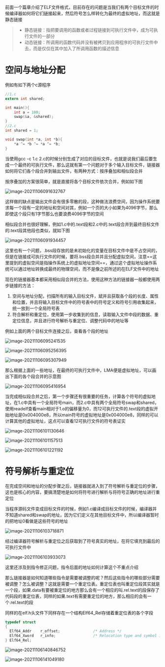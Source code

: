 前面一个篇章介绍了ELF文件格式，目前存在的问题是当我们有两个目标文件的时候编译器如何将它们链接起来，然后符号怎么样转化为最终的虚拟地址，而这就是静态链接

> - 静态链接：指把要调用的函数或者过程链接到可执行文件中，成为可执行文件的一部分
> - 动态链接：所调用的函数代码并没有被拷贝到应用程序的可执行文件中去，而是仅仅在其中加入了所调用函数的描述信息

# 空间与地址分配

例如有如下两个c源程序

```c
//1.c
extern int shared;

int main(){
    int a = 100;
    swap(&a, &shared);
}
//2.c
int shared = 1;

void swap(int *a, int *b){
    *a ^= *b ^= *a ^= *b;
}
```

当使用gcc -c 1.c 2.c的时候分别生成了对应的目标文件，也就是说我们最后要生成一个最终的可执行文件，那么这就有第一个问题对于多个输入目标文件，链接器如何将它们各个段合并到输出文件，有两种方式：按序叠加和相似段合并

按序叠加的方案很简单，就是直接将各个目标文件依次合并，例如如下图

![image-20211106091632767](http://cdn.noteblogs.cn/image-20211106091632767.png)

这样做的缺点是输出文件会有很多零散的段，这种做法浪费空间，因为操作系统要求每一个段有一定的地址和空间对其，例如一个页的大小如果为4096字节，那么即使这个段只有1字节那么也要浪费4096字节的空间

相似段合并也很好理解，例如1.c中的.text段和2.c中的.text段合并到最终目标文件的.text段其他段也类似，就如下图

![image-20211106091934457](http://cdn.noteblogs.cn/image-20211106091934457.png)

这里也有一个问题，.bss段存放的是未初始化的变量在目标文件中是不占空间的，但是在链接成可执行文件的时候，要将.bss段合并并且分配虚拟空间，注意==这里提到的虚拟空间是指操作系统上的虚拟地址空间==，通过这个虚拟地址操作系统可以通过地址转换成最终的物理空间，而不是像之前所述的在ELF文件中的地址

现在的链接器基本都采用相似段合并的方法，使用这种方法的链接器一般都使用两步链接的方法：

1. 空间与地址分配，扫描所有的输入目标文件，斌并且获取各个段的长度、属性和位置，并且将输入目标文件中的符号表中的符号定义和符号引用收集起来，统一放到一个全局符号表
2. 符合解析和重定位，使用第一步收集到的信息，读取输入文件中段的数据、重定位信息，并且进行符号解析与重定位、调整代码中的地址等

例如上面的两个目标文件连接之后，查看各个段的地址

![image-20211106095241535](http://cdn.noteblogs.cn/image-20211106095241535.png)

![image-20211106095256395](http://cdn.noteblogs.cn/image-20211106095256395.png)

![image-20211106095307949](http://cdn.noteblogs.cn/image-20211106095307949.png)

那么根据上面的一些地址，在最终的可执行文件中，LMA便是虚拟地址，可以画出下面的各个段合并的示意图

![image-20211106095416954](http://cdn.noteblogs.cn/image-20211106095416954.png)

当完成相似段合并之后，第一个步骤还有很重要的任务，计算各个符号的虚拟地址，在1.c中具有一个全局符号main，而2.c中具有两个全局符号swap和shared，使用readelf查看main相对于1.o的偏移量为0，而12可执行文件的.text段的虚拟开始地址是0x004000e8，所以main符号的虚拟地址是0x004000e8，同样的可以计算其他的虚拟地址，这点可以查看12可执行文件的符号表证实

![image-20211106101130646](http://cdn.noteblogs.cn/image-20211106101130646.png)

![image-20211106101157513](http://cdn.noteblogs.cn/image-20211106101157513.png)

![image-20211106101221192](http://cdn.noteblogs.cn/image-20211106101221192.png)

# 符号解析与重定位

在完成空间和地址的分配步骤之后，链接器就进入到了符号解析与重定位的步骤，这也是核心的内容，要搞清楚地是如何将符号进行解析与将符号正确的地址进行重定位

当程序源码文件变成目标文件的时候，例如1.c编译成目标文件的时候，编译器并不知道shared和swap的地址，因为它们定义在其他目标文件中，所以编译器暂时的把地址0看做是这些符号的地址

![image-20211106103718871](http://cdn.noteblogs.cn/image-20211106103718871.png)

经过编译器符号解析与重定位之后获取到了符号真实的地址，在将它填充到最后的可执行文件中

![image-20211106103933073](http://cdn.noteblogs.cn/image-20211106103933073.png)

这里还涉及到指令修正问题，指令后面的地址如何计算这个不重点介绍

那么链接器是如何知道哪些指令是需要被调整的呢？然后这些指令的哪些部分需要被调整？怎么被调整？这就是需要一个重定位表。重定位表也叫重定位段其实就是一个段，如果.data有要被重定位的地方那么会有一个相应的叫.rel.text的段保存了代码段的重定位表，同样的如果.text有需要重定位的地方，那么相应的会有一个.rel.text的段

同样的在elf.h头文件下同样存在一个结构Elf64_Rel存储着重定位表的各个字段

```c
typedef struct
{
  Elf64_Addr    r_offset;               /* Address */
  Elf64_Xword   r_info;                 /* Relocation type and symbol index */
} Elf64_Rel;
```

![image-20211106140846752](http://cdn.noteblogs.cn/image-20211106140846752.png)

![image-20211106141049180](http://cdn.noteblogs.cn/image-20211106141049180.png)